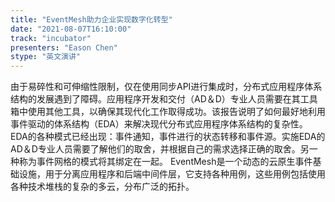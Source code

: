 ```yaml
---
title: "EventMesh助力企业实现数字化转型"
date: "2021-08-07T16:10:00" 
track: "incubator"
presenters: "Eason Chen"
stype: "英文演讲"
---
```

由于易碎性和可伸缩性限制，仅在使用同步API进行集成时，分布式应用程序体系结构的发展遇到了障碍。应用程序开发和交付（AD＆D）专业人员需要在其工具箱中使用其他工具，以确保其现代化工作取得成功。该报告说明了如何最好地利用事件驱动的体系结构（EDA）来解决现代分布式应用程序体系结构的复杂性。
EDA的各种模式已经出现：事件通知，事件进行的状态转移和事件源。实施EDA的AD＆D专业人员需要了解他们的取舍，并根据自己的需求选择正确的取舍。另一种称为事件网格的模式将其绑定在一起。
EventMesh是一个动态的云原生事件基础设施，用于分离应用程序和后端中间件层，它支持各种用例，这些用例包括使用各种技术堆栈的复杂的多云，分布广泛的拓扑。